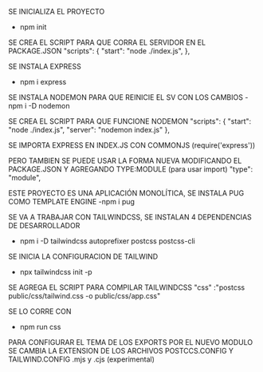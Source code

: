SE INICIALIZA EL PROYECTO 
- npm init

SE CREA EL SCRIPT PARA QUE CORRA EL SERVIDOR EN EL PACKAGE.JSON
"scripts": {
    "start": "node ./index.js",
},

SE INSTALA EXPRESS
- npm i express

SE INSTALA NODEMON PARA QUE REINICIE EL SV CON LOS CAMBIOS
-npm i -D nodemon

SE CREA EL SCRIPT PARA QUE FUNCIONE NODEMON
"scripts": {
    "start": "node ./index.js",
    "server": "nodemon index.js"
},

SE IMPORTA EXPRESS EN INDEX.JS CON COMMONJS (require('express'))

PERO TAMBIEN SE PUEDE USAR LA FORMA NUEVA MODIFICANDO EL PACKAGE.JSON Y AGREGANDO TYPE:MODULE (para usar import)
"type": "module",

ESTE PROYECTO ES UNA APLICACIÓN MONOLÍTICA, SE INSTALA PUG COMO TEMPLATE ENGINE
-npm i pug

SE VA A TRABAJAR CON TAILWINDCSS, SE INSTALAN 4 DEPENDENCIAS DE DESARROLLADOR
- npm i -D tailwindcss autoprefixer postcss postcss-cli

SE INICIA LA CONFIGURACION DE TAILWIND
- npx tailwindcss init -p

SE AGREGA EL SCRIPT PARA COMPILAR TAILWINDCSS
"css" :"postcss public/css/tailwind.css -o public/css/app.css"

SE LO CORRE CON
- npm run css

PARA CONFIGURAR EL TEMA DE LOS EXPORTS POR EL NUEVO MODULO SE CAMBIA LA EXTENSION DE LOS ARCHIVOS POSTCCS.CONFIG Y TAILWIND.CONFIG
.mjs y .cjs (experimental)

